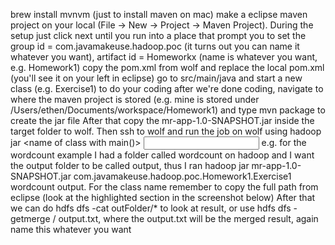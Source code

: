 brew install mvnvm (just to install maven on mac)
make a eclipse maven project on your local (File -> New -> Project -> Maven Project). During the setup just click next until you run into a place that prompt you to set the group id = com.javamakeuse.hadoop.poc (it turns out you can name it whatever you want), artifact id = Homeworkx (name is whatever you want, e.g. Homework1)
copy the pom.xml from wolf and replace the local pom.xml (you'll see it on your left in eclipse)
go to src/main/java and start a new class (e.g. Exercise1) to do your coding
after we're done coding, navigate to where the maven project is stored (e.g. mine is stored under /Users/ethen/Documents/workspace/Homework1) and type mvn package to create the jar file
After that copy the mr-app-1.0-SNAPSHOT.jar inside the target folder to wolf.
Then ssh to wolf and run the job on wolf using hadoop jar <name of jar file> <name of class with main()> <input files> <output directory> e.g. for the wordcount example I had a folder called wordcount on hadoop and I want the output folder to be called output, thus I ran hadoop jar mr-app-1.0-SNAPSHOT.jar com.javamakeuse.hadoop.poc.Homework1.Exercise1 wordcount output. For the class name remember to copy the full path from eclipse (look at the highlighted section in the screenshot below)
After that we can do hdfs dfs -cat outFolder/* to look at result, or use hdfs dfs -getmerge <output directory>/ output.txt, where the output.txt will be the merged result, again name this whatever you want
